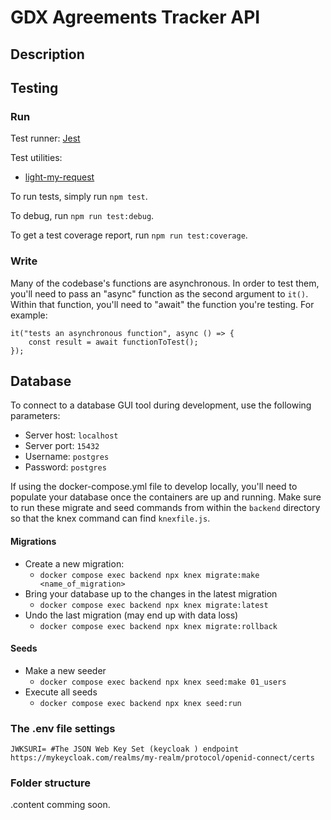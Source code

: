 # GDX Agreements Tracker API

## Description


## Testing

### Run

Test runner: [Jest](https://jestjs.io/)

Test utilities:
- [light-my-request](https://www.fastify.io/docs/latest/Guides/Testing/#benefits-of-using-fastifyinject)

To run tests, simply run `npm test`.

To debug, run `npm run test:debug`.

To get a test coverage report, run `npm run test:coverage`.

### Write
Many of the codebase's functions are asynchronous. In order to test them, you'll need to pass an "async" function as the second argument to `it()`. Within that function, you'll need to "await" the function you're testing. For example:

```
it("tests an asynchronous function", async () => {
    const result = await functionToTest();
});
```

## Database

To connect to a database GUI tool during development, use the following parameters:

- Server host: `localhost`
- Server port: `15432`
- Username: `postgres`
- Password: `postgres`

If using the docker-compose.yml file to develop locally, you'll need to populate your database once the containers are up and running. Make sure to run these migrate and seed commands from within the `backend` directory so that the knex command can find `knexfile.js`.

#### Migrations
* Create a new migration:
    * `docker compose exec backend npx knex migrate:make <name_of_migration>`
* Bring your database up to the changes in the latest migration
    * `docker compose exec backend npx knex migrate:latest`
* Undo the last migration (may end up with data loss)
    * `docker compose exec backend npx knex migrate:rollback`

#### Seeds
* Make a new seeder
    * `docker compose exec backend npx knex seed:make 01_users`
* Execute all seeds
    * `docker compose exec backend npx knex seed:run`

### The .env file settings
```JWKSURI= #The JSON Web Key Set (keycloak ) endpoint https://mykeycloak.com/realms/my-realm/protocol/openid-connect/certs```

### Folder structure
.content comming soon.